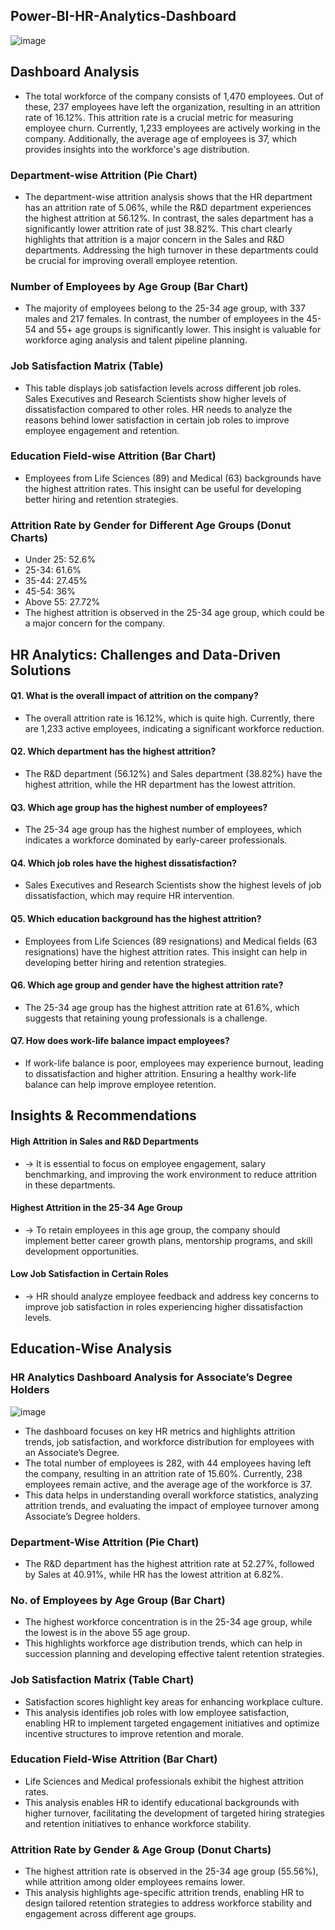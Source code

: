 ## Power-BI-HR-Analytics-Dashboard

![image](https://github.com/user-attachments/assets/bd585c03-2ec1-4b8f-8230-d5767eed0dab)

## Dashboard Analysis
* The total workforce of the company consists of 1,470 employees. Out of these, 237 employees have left the organization, resulting in an attrition rate of 16.12%. This attrition rate is a 
crucial metric for measuring employee churn. Currently, 1,233 employees are actively working in the company. Additionally, the average age of employees is 37, which provides insights into 
the workforce's age distribution.

### Department-wise Attrition (Pie Chart)

* The department-wise attrition analysis shows that the HR department has an attrition rate of 5.06%, while the R&D department experiences the highest attrition at 56.12%. In contrast, the sales department has a significantly lower attrition rate of just 38.82%. This chart clearly highlights that attrition is a major concern in the Sales and R&D departments. Addressing the high turnover in these departments could be crucial for improving overall employee retention.

### Number of Employees by Age Group (Bar Chart)
* The majority of employees belong to the 25-34 age group, with 337 males and 217 females. In contrast, the number of employees in the 45-54 and 55+ age groups is significantly lower. This insight is valuable for workforce aging analysis and talent pipeline planning.

### Job Satisfaction Matrix (Table)
* This table displays job satisfaction levels across different job roles. Sales Executives and Research Scientists show higher levels of dissatisfaction compared to other roles. HR needs to analyze the reasons behind lower satisfaction in certain job roles to improve employee engagement and retention.

### Education Field-wise Attrition (Bar Chart)
* Employees from Life Sciences (89) and Medical (63) backgrounds have the highest attrition rates. This insight can be useful for developing better hiring and retention strategies.

### Attrition Rate by Gender for Different Age Groups (Donut Charts)
* Under 25: 52.6%
* 25-34: 61.6%
* 35-44: 27.45%
* 45-54: 36%
* Above 55: 27.72%
* The highest attrition is observed in the 25-34 age group, which could be a major concern for the company.

## HR Analytics: Challenges and Data-Driven Solutions
  
#### Q1. What is the overall impact of attrition on the company?
* The overall attrition rate is 16.12%, which is quite high. Currently, there are 1,233 active employees, indicating a significant workforce reduction.
#### Q2. Which department has the highest attrition?
* The R&D department (56.12%) and Sales department (38.82%) have the highest attrition, while the HR department has the lowest attrition.
#### Q3. Which age group has the highest number of employees?
* The 25-34 age group has the highest number of employees, which indicates a workforce dominated by early-career professionals.
#### Q4. Which job roles have the highest dissatisfaction?
* Sales Executives and Research Scientists show the highest levels of job dissatisfaction, which may require HR intervention.
#### Q5. Which education background has the highest attrition?
* Employees from Life Sciences (89 resignations) and Medical fields (63 resignations) have the highest attrition rates. This insight can help in developing better hiring and retention strategies.
#### Q6. Which age group and gender have the highest attrition rate?
* The 25-34 age group has the highest attrition rate at 61.6%, which suggests that retaining young professionals is a challenge.
#### Q7. How does work-life balance impact employees?
* If work-life balance is poor, employees may experience burnout, leading to dissatisfaction and higher attrition. Ensuring a healthy work-life balance can help improve employee retention.

## Insights & Recommendations
#### High Attrition in Sales and R&D Departments
* → It is essential to focus on employee engagement, salary benchmarking, and improving the work environment to reduce attrition in these departments.
#### Highest Attrition in the 25-34 Age Group
* → To retain employees in this age group, the company should implement better career growth plans, mentorship programs, and skill development opportunities.
#### Low Job Satisfaction in Certain Roles
* → HR should analyze employee feedback and address key concerns to improve job satisfaction in roles experiencing higher dissatisfaction levels.



## Education-Wise Analysis

### HR Analytics Dashboard Analysis for Associate’s Degree Holders

![image](https://github.com/user-attachments/assets/9c43f2b4-1c82-4700-92a0-3b5800463db7)


* The dashboard focuses on key HR metrics and highlights attrition trends, job satisfaction, and workforce distribution for employees with an Associate’s Degree. 
* The total number of employees is 282, with 44 employees having left the company, resulting in an attrition rate of 15.60%. Currently, 238 employees remain active, and the average age of the workforce is 37.
* This data helps in understanding overall workforce statistics, analyzing attrition trends, and evaluating the impact of employee turnover among Associate’s Degree holders.

### Department-Wise Attrition (Pie Chart)
* The R&D department has the highest attrition rate at 52.27%, followed by Sales at 40.91%, while HR has the lowest attrition at 6.82%.

### No. of Employees by Age Group (Bar Chart)
* The highest workforce concentration is in the 25-34 age group, while the lowest is in the above 55 age group.
* This highlights workforce age distribution trends, which can help in succession planning and developing effective talent retention strategies.

### Job Satisfaction Matrix (Table Chart)
* Satisfaction scores highlight key areas for enhancing workplace culture.
* This analysis identifies job roles with low employee satisfaction, enabling HR to implement targeted engagement initiatives and optimize incentive structures to improve retention and morale.

### Education Field-Wise Attrition (Bar Chart)
* Life Sciences and Medical professionals exhibit the highest attrition rates.
* This analysis enables HR to identify educational backgrounds with higher turnover, facilitating the development of targeted hiring strategies and retention initiatives to enhance workforce stability.

###  Attrition Rate by Gender & Age Group (Donut Charts)
* The highest attrition rate is observed in the 25-34 age group (55.56%), while attrition among older employees remains lower.
* This analysis highlights age-specific attrition trends, enabling HR to design tailored retention strategies to address workforce stability and engagement across different age groups.
